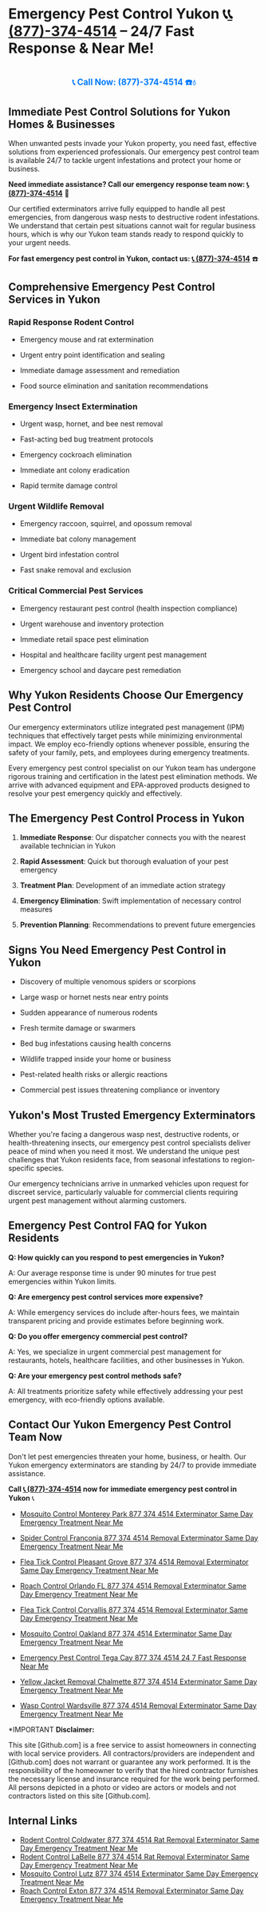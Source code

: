 # Emergency Pest Control Yukon 📞[📞 (877)-374-4514](https://pest-control-4514.netlify.app) – 24/7 Fast Response & Near Me! 
# 

<p align="center" style="font-size: 1.2em; font-weight: bold; margin: 20px 0;">
  <a href="https://pest-control-4514.netlify.app" target="_blank" style="color: #007BFF; text-decoration: none;">📞 Call Now: (877)-374-4514 ☎️💧</a>
</p>

## Immediate Pest Control Solutions for Yukon Homes & Businesses

When unwanted pests invade your Yukon property, you need fast, effective solutions from experienced professionals. Our emergency pest control team is available 24/7 to tackle urgent infestations and protect your home or business.

**Need immediate assistance? Call our emergency response team now: [📞 (877)-374-4514](https://pest-control-4514.netlify.app)** 📱

Our certified exterminators arrive fully equipped to handle all pest emergencies, from dangerous wasp nests to destructive rodent infestations. We understand that certain pest situations cannot wait for regular business hours, which is why our Yukon team stands ready to respond quickly to your urgent needs.

**For fast emergency pest control in Yukon, contact us: [📞 (877)-374-4514](https://pest-control-4514.netlify.app)** ☎️

## Comprehensive Emergency Pest Control Services in Yukon

### Rapid Response Rodent Control

- Emergency mouse and rat extermination  

- Urgent entry point identification and sealing  

- Immediate damage assessment and remediation  

- Food source elimination and sanitation recommendations  

### Emergency Insect Extermination

- Urgent wasp, hornet, and bee nest removal  

- Fast-acting bed bug treatment protocols  

- Emergency cockroach elimination  

- Immediate ant colony eradication  

- Rapid termite damage control  

### Urgent Wildlife Removal

- Emergency raccoon, squirrel, and opossum removal  

- Immediate bat colony management  

- Urgent bird infestation control  

- Fast snake removal and exclusion  

### Critical Commercial Pest Services

- Emergency restaurant pest control (health inspection compliance)  

- Urgent warehouse and inventory protection  

- Immediate retail space pest elimination  

- Hospital and healthcare facility urgent pest management  

- Emergency school and daycare pest remediation  

## Why Yukon Residents Choose Our Emergency Pest Control

Our emergency exterminators utilize integrated pest management (IPM) techniques that effectively target pests while minimizing environmental impact. We employ eco-friendly options whenever possible, ensuring the safety of your family, pets, and employees during emergency treatments.

Every emergency pest control specialist on our Yukon team has undergone rigorous training and certification in the latest pest elimination methods. We arrive with advanced equipment and EPA-approved products designed to resolve your pest emergency quickly and effectively.

## The Emergency Pest Control Process in Yukon

1. **Immediate Response**: Our dispatcher connects you with the nearest available technician in Yukon  

2. **Rapid Assessment**: Quick but thorough evaluation of your pest emergency  

3. **Treatment Plan**: Development of an immediate action strategy  

4. **Emergency Elimination**: Swift implementation of necessary control measures  

5. **Prevention Planning**: Recommendations to prevent future emergencies  

## Signs You Need Emergency Pest Control in Yukon

- Discovery of multiple venomous spiders or scorpions  

- Large wasp or hornet nests near entry points  

- Sudden appearance of numerous rodents  

- Fresh termite damage or swarmers  

- Bed bug infestations causing health concerns  

- Wildlife trapped inside your home or business  

- Pest-related health risks or allergic reactions  

- Commercial pest issues threatening compliance or inventory  

## Yukon's Most Trusted Emergency Exterminators

Whether you're facing a dangerous wasp nest, destructive rodents, or health-threatening insects, our emergency pest control specialists deliver peace of mind when you need it most. We understand the unique pest challenges that Yukon residents face, from seasonal infestations to region-specific species.

Our emergency technicians arrive in unmarked vehicles upon request for discreet service, particularly valuable for commercial clients requiring urgent pest management without alarming customers.

## Emergency Pest Control FAQ for Yukon Residents

**Q: How quickly can you respond to pest emergencies in Yukon?**  

A: Our average response time is under 90 minutes for true pest emergencies within Yukon limits.

**Q: Are emergency pest control services more expensive?**  

A: While emergency services do include after-hours fees, we maintain transparent pricing and provide estimates before beginning work.

**Q: Do you offer emergency commercial pest control?**  

A: Yes, we specialize in urgent commercial pest management for restaurants, hotels, healthcare facilities, and other businesses in Yukon.

**Q: Are your emergency pest control methods safe?**  

A: All treatments prioritize safety while effectively addressing your pest emergency, with eco-friendly options available.

## Contact Our Yukon Emergency Pest Control Team Now

Don't let pest emergencies threaten your home, business, or health. Our Yukon emergency exterminators are standing by 24/7 to provide immediate assistance.

**Call [📞 (877)-374-4514](https://pest-control-4514.netlify.app) now for immediate emergency pest control in Yukon** 📞


- [Mosquito Control Monterey Park 877 374 4514 Exterminator Same Day Emergency Treatment Near Me](https://github.com/allyoucaneatsushiin/pest-control/blob/main/Mosquito-Control-Monterey-Park-877-374-4514-Exterminator-Same-Day-Emergency-Treatment-Near-Me.md)
- [Spider Control Franconia 877 374 4514 Removal Exterminator Same Day Emergency Treatment Near Me](https://github.com/allyoucaneatsushiin/pest-control/blob/main/Spider-Control-Franconia-877-374-4514-Removal-Exterminator-Same-Day-Emergency-Treatment-Near-Me.md)
- [Flea Tick Control Pleasant Grove 877 374 4514 Removal Exterminator Same Day Emergency Treatment Near Me](https://github.com/allyoucaneatsushiin/pest-control/blob/main/Flea-Tick-Control-Pleasant-Grove-877-374-4514-Removal-Exterminator-Same-Day-Emergency-Treatment-Near-Me.md)


- [Roach Control Orlando FL 877 374 4514 Removal Exterminator Same Day Emergency Treatment Near Me](https://github.com/allyoucaneatsushiin/pest-control/blob/main/Roach-Control-Orlando-FL-877-374-4514-Removal-Exterminator-Same-Day-Emergency-Treatment-Near-Me.md)
- [Flea Tick Control Corvallis 877 374 4514 Removal Exterminator Same Day Emergency Treatment Near Me](https://github.com/allyoucaneatsushiin/pest-control/blob/main/Flea-Tick-Control-Corvallis-877-374-4514-Removal-Exterminator-Same-Day-Emergency-Treatment-Near-Me.md)
- [Mosquito Control Oakland 877 374 4514 Exterminator Same Day Emergency Treatment Near Me](https://github.com/allyoucaneatsushiin/pest-control/blob/main/Mosquito-Control-Oakland-877-374-4514-Exterminator-Same-Day-Emergency-Treatment-Near-Me.md)


- [Emergency Pest Control Tega Cay 877 374 4514 24 7 Fast Response Near Me](https://github.com/allyoucaneatsushiin/pest-control/blob/main/Emergency-Pest-Control-Tega-Cay-877-374-4514-24-7-Fast-Response-Near-Me.md)
- [Yellow Jacket Removal Chalmette 877 374 4514 Exterminator Same Day Emergency Treatment Near Me](https://github.com/allyoucaneatsushiin/pest-control/blob/main/Yellow-Jacket-Removal-Chalmette-877-374-4514-Exterminator-Same-Day-Emergency-Treatment-Near-Me.md)
- [Wasp Control Wardsville 877 374 4514 Removal Exterminator Same Day Emergency Treatment Near Me](https://github.com/allyoucaneatsushiin/pest-control/blob/main/Wasp-Control-Wardsville-877-374-4514-Removal-Exterminator-Same-Day-Emergency-Treatment-Near-Me.md)


*IMPORTANT **Disclaimer:**  

This site [Github.com] is a free service to assist homeowners in connecting with local service providers. All contractors/providers are independent and [Github.com] does not warrant or guarantee any work performed. It is the responsibility of the homeowner to verify that the hired contractor furnishes the necessary license and insurance required for the work being performed. All persons depicted in a photo or video are actors or models and not contractors listed on this site [Github.com].


## Internal Links
- [Rodent Control Coldwater 877 374 4514 Rat Removal Exterminator Same Day Emergency Treatment Near Me](https://github.com/allyoucaneatsushiin/pest-control/blob/main/Rodent-Control-Coldwater-877-374-4514-Rat-Removal-Exterminator-Same-Day-Emergency-Treatment-Near-Me.md)
- [Rodent Control LaBelle 877 374 4514 Rat Removal Exterminator Same Day Emergency Treatment Near Me](https://github.com/allyoucaneatsushiin/pest-control/blob/main/Rodent-Control-LaBelle-877-374-4514-Rat-Removal-Exterminator-Same-Day-Emergency-Treatment-Near-Me.md)
- [Mosquito Control Lutz 877 374 4514 Exterminator Same Day Emergency Treatment Near Me](https://github.com/allyoucaneatsushiin/pest-control/blob/main/Mosquito-Control-Lutz-877-374-4514-Exterminator-Same-Day-Emergency-Treatment-Near-Me.md)
- [Roach Control Exton 877 374 4514 Removal Exterminator Same Day Emergency Treatment Near Me](https://github.com/allyoucaneatsushiin/pest-control/blob/main/Roach-Control-Exton-877-374-4514-Removal-Exterminator-Same-Day-Emergency-Treatment-Near-Me.md)
